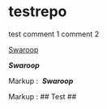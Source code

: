 # testrepo
test
comment 1
comment 2

[Swaroop](http://www.google.fr/) 

***Swaroop***

Markup :  ___Swaroop___


Markup :  ## Test ##


